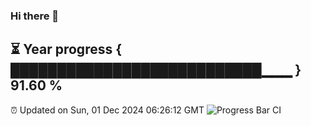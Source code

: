 ### Hi there 👋
⏳ Year progress { ███████████████████████████▁▁▁ } 91.60 %
---
⏰ Updated on Sun, 01 Dec 2024 06:26:12 GMT
![Progress Bar CI](https://github.com/liununu/liununu/workflows/Progress%20Bar%20CI/badge.svg)
